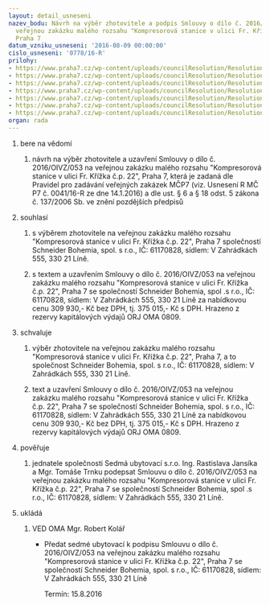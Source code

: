 ```yaml
---
layout: detail_usneseni
nazev_bodu: Návrh na výběr zhotovitele a podpis Smlouvy o dílo č. 2016/OIVZ/053 na
  veřejnou zakázku malého rozsahu "Kompresorová stanice v ulici Fr. Křížka č.p. 22",
  Praha 7
datum_vzniku_usneseni: '2016-08-09 00:00:00'
cislo_usneseni: '0778/16-R'
prilohy:
- https://www.praha7.cz/wp-content/uploads/councilResolution/Resolutions/28055/export/1Duvodovazprava~89864.docx
- https://www.praha7.cz/wp-content/uploads/councilResolution/Resolutions/28055/export/3Nabidkyoslovenychdodavatelu~89862.pdf
- https://www.praha7.cz/wp-content/uploads/councilResolution/Resolutions/28055/export/4Nabidkavybranehododavatele~89861.pdf
- https://www.praha7.cz/wp-content/uploads/councilResolution/Resolutions/28055/export/5_Smlouva_o_dilo~89860.docx
- https://www.praha7.cz/wp-content/uploads/councilResolution/Resolutions/28055/export/6UdajezregistruDPH~89859.pdf
- https://www.praha7.cz/wp-content/uploads/councilResolution/Resolutions/28055/export/7VypiszORSCHNEIDERBOHEMIA~89858.pdf
- https://www.praha7.cz/wp-content/uploads/councilResolution/Resolutions/28055/export/export~298115.pdf
organ: rada
---
```

<ol class="urzList_view" id="urzList">
<li id="" class="urzClass1"><span name="1">bere na vědomí</span> 
<ol class="urzOlClass">
<li id="" class="urzClass2" style="TEXT-ALIGN: left"><span><p>návrh na výběr zhotovitele a uzavření Smlouvy o dílo č. 2016/OIVZ/053 na veřejnou zakázku malého rozsahu "Kompresorová stanice v ulici Fr. Křížka č.p. 22", Praha 7, která je zadaná dle Pravidel pro zadávání veřejných zakázek MČP7 (viz. Usnesení R MČ P7 č. 0041/16-R ze dne 14.1.2016) a dle ust. § 6 a § 18 odst. 5 zákona č. 137/2006 Sb. ve znění pozdějších předpisů</p></span></li></ol></li>
<li id="" class="urzClass1"><span name="26">souhlasí</span> 
<ol class="urzOlClass">
<li id="" class="urzClass2" style="TEXT-ALIGN: left"><span><p>s výběrem zhotovitele na veřejnou zakázku malého rozsahu "Kompresorová stanice v ulici Fr. Křížka č.p. 22", Praha 7 společností Schneider Bohemia, spol. s r.o., IČ: 61170828, sídlem: V Zahrádkách 555, 330 21 Líně.</p></span></li>
<li id="" class="urzClass2" style="TEXT-ALIGN: left"><span><p>s textem a uzavřením Smlouvy o dílo č. 2016/OIVZ/053 na veřejnou zakázku malého rozsahu "Kompresorová stanice v ulici Fr. Křížka č.p. 22", Praha 7 se společností Schneider Bohemia, spol .s r.o., IČ: 61170828, sídlem: V Zahrádkách 555, 330 21 Líně za nabídkovou cenu 309 930,- Kč bez DPH, tj. 375 015,- Kč s DPH. Hrazeno z rezervy kapitálových výdajů ORJ OMA 0809.</p></span></li></ol></li>
<li id="" class="urzClass1"><span name="24">schvaluje</span> 
<ol class="urzOlClass">
<li id="" class="urzClass2" style="TEXT-ALIGN: left"><span><p>výběr zhotovitele na veřejnou zakázku malého rozsahu "Kompresorová stanice v ulici Fr. Křížka č.p. 22", Praha 7, a to společnost Schneider Bohemia, spol. s r.o., IČ: 61170828, sídlem: V Zahrádkách 555, 330 21 Líně.</p></span></li>
<li id="" class="urzClass2" style="TEXT-ALIGN: left"><span><p>text a uzavření Smlouvy o dílo č. 2016/OIVZ/053 na veřejnou zakázku malého rozsahu "Kompresorová stanice v ulici Fr. Křížka č.p. 22", Praha 7 se společností Schneider Bohemia, spol. s r.o., IČ: 61170828, sídlem: V Zahrádkách 555, 330 21 Líně za nabídkovou cenu 309 930,- Kč bez DPH, tj. 375 015,- Kč s DPH. Hrazeno z rezervy kapitálových výdajů ORJ OMA 0809.</p></span></li></ol></li>
<li id="" class="urzClass1"><span name="16">pověřuje</span> 
<ol class="urzOlClass">
<li id="" class="urzClass2" style="TEXT-ALIGN: left"><span><p>jednatele společnosti Sedmá ubytovací s.r.o. Ing. Rastislava Jansíka a Mgr. Tomáše Trnku podepsat Smlouvu o dílo č. 2016/OIVZ/053 na veřejnou zakázku malého rozsahu "Kompresorová stanice v ulici Fr. Křížka č.p. 22", Praha 7 se společností Schneider Bohemia, spol .s r.o., IČ: 61170828, sídlem: V Zahrádkách 555, 330 21 Líně.</p></span></li></ol></li><li class="urzClass1" id="urzUkoly"><span name="1">ukládá</span><ol class="urzOlClass"><li class="urzClass2"><span><p>VED OMA Mgr. Robert Kolář</p></span><ul class="urzUlClass"><li class="urzClass3"><span><p>Předat sedmé ubytovací k podpisu Smlouvu o dílo č. 2016/OIVZ/053 na veřejnou zakázku malého rozsahu "Kompresorová stanice v ulici Fr. Křížka č.p. 22", Praha 7 se společností Schneider Bohemia, spol. s r.o., IČ: 61170828, sídlem: V Zahrádkách 555, 330 21 Líně</p></span><span class="urzUkolTermin">  Termín:&nbsp;15.8.2016</span></li></ul></li></ol></li>
</ol>